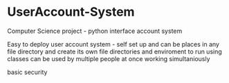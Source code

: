 # UserAccount-System
Computer Science project - python interface account system

Easy to deploy user account system - self set up and can be places in any file directory and create its own file directories and enviroment to run
using classes can be used by multiple people at once working simultaniously

basic security

